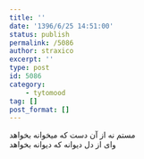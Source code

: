 ```yaml
---
title: ''
date: '1396/6/25 14:51:00'
status: publish
permalink: /5086
author: straxico
excerpt: ''
type: post
id: 5086
category:
    - tytomood
tag: []
post_format: []
---
```

مستم نه از آن دست که میخوانه بخواهد  
وای از دل دیوانه که دیوانه بخواهد
